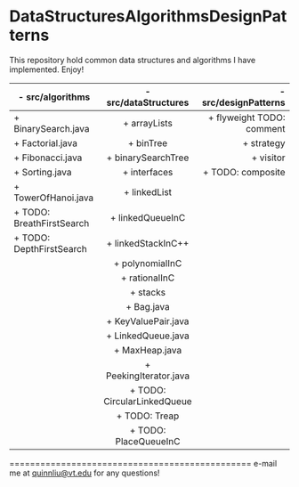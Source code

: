 DataStructuresAlgorithmsDesignPatterns
======================================

This repository hold common data structures and algorithms I have implemented. Enjoy!



|- src/algorithms              |- src/dataStructures             |- src/designPatterns       |
|------------------------------|:-------------------------------:|--------------------------:|
|+ BinarySearch.java           |+ arrayLists                     |+ flyweight TODO: comment  |
|+ Factorial.java              |+ binTree                        |+ strategy                 |
|+ Fibonacci.java              |+ binarySearchTree               |+ visitor                  |
|+ Sorting.java                |+ interfaces                     |+ TODO: composite          |
|+ TowerOfHanoi.java           |+ linkedList                     |
|+ TODO: BreathFirstSearch     |+ linkedQueueInC                 |  
|+ TODO: DepthFirstSearch      |+ linkedStackInC++               |    
                               |+ polynomialInC                  | 
                               |+ rationalInC                    | 
                               |+ stacks                         | 
                               |+ Bag.java                       |
                               |+ KeyValuePair.java              |     
                               |+ LinkedQueue.java               |   
                               |+ MaxHeap.java                   | 
                               |+ PeekingIterator.java           |         
                               |+ TODO: CircularLinkedQueue      |              
                               |+ TODO: Treap                    | 
                               |+ TODO: PlaceQueueInC            |        

===============================================
e-mail me at quinnliu@vt.edu for any questions!